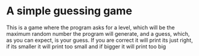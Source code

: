 
# A simple guessing game

This is a game where the program asks for a level, which will be the maximum random number the program will generate, and a guess, which, as you can expect, is your guess. 
If you are correct it will print its just right, if its smaller it will print too small and if bigger it will print too big

